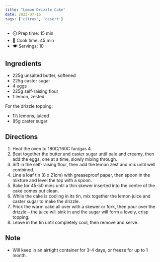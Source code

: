 ```yaml
---
title: "Lemon Drizzle Cake"
date: 2023-07-16
tags: ['citrus', 'desert']
---
```




- ⏲️ Prep time: 15 min
- 🍳 Cook time: 45 min
- 🍽️ Servings: 10

## Ingredients

- 225g unsalted butter, softened
- 225g caster sugar
- 4 eggs
- 225g self-raising flour
- 1 lemon, zested

For the drizzle topping:

- 1½ lemons, juiced
- 85g caster sugar


## Directions

1. Heat the oven to 180C/160C fan/gas 4.
2. Beat together the butter and caster sugar until pale and creamy, then add the eggs, one at a time, slowly mixing through.
3. Sift in the self-raising flour, then add the lemon zest and mix until well combined.
4. Line a loaf tin (8 x 21cm) with greaseproof paper, then spoon in the mixture and level the top with a spoon.
5. Bake for 45-50 mins until a thin skewer inserted into the centre of the cake comes out clean.
6. While the cake is cooling in its tin, mix together the lemon juice and caster sugar to make the drizzle.
7. Prick the warm cake all over with a skewer or fork, then pour over the drizzle – the juice will sink in and the sugar will form a lovely, crisp topping.
8. Leave in the tin until completely cool, then remove and serve.

## Note

- Will keep in an airtight container for 3-4 days, or freeze for up to 1 month.
